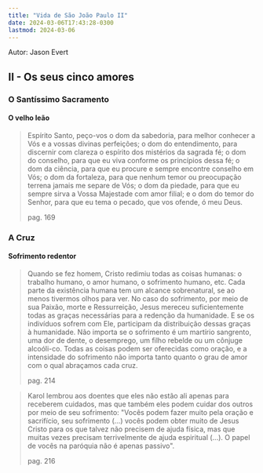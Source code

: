 ```yaml
---
title: "Vida de São João Paulo II"
date: 2024-03-06T17:43:28-0300
lastmod: 2024-03-06
---
```

Autor: Jason Evert
## II - Os seus cinco amores

### O Santíssimo Sacramento
#### O velho leão
> Espírito Santo, peço-vos o dom da sabedoria, para melhor conhecer a Vós e a vossas divinas perfeições; o dom do entendimento, para discernir com clareza o espírito dos mistérios da sagrada fé; o dom do conselho, para que eu viva conforme os princípios dessa fé; o dom da ciência, para que eu procure e sempre encontre conselho em Vós; o dom da fortaleza, para que nenhum temor ou preocupação terrena jamais me separe de Vós; o dom da piedade, para que eu sempre sirva a Vossa Majestade com amor filial; e o dom do temor do Senhor, para que eu tema o pecado, que vos ofende, ó meu Deus.
> 
> pag. 169
### A Cruz
#### Sofrimento redentor
> Quando se fez homem, Cristo redimiu todas as coisas humanas: o trabalho humano, o amor humano, o sofrimento humano, etc. Cada parte da existência humana tem um alcance sobrenatural, se ao menos tivermos olhos para ver. No caso do sofrimento, por meio de sua Paixão, morte e Ressurreição, Jesus mereceu suficientemente todas as graças necessárias para a redenção da humanidade. E se os indivíduos sofrem com Ele, participam da distribuição dessas graças à humanidade. Não importa se o sofrimento é um martírio sangrento, uma dor de dente, o desemprego, um filho rebelde ou um cônjuge alcoóli-co. Todas as coisas podem ser oferecidas como oração, e a intensidade do sofrimento não importa tanto quanto o grau de amor com o qual abraçamos cada cruz.
> 
> pag. 214

> Karol lembrou aos doentes que eles não estão ali apenas para receberem cuidados, mas que também eles podem cuidar dos outros por meio de seu sofrimento: "Vocês podem fazer muito pela oração e sacrifício, seu sofrimento (...) vocês podem obter muito de Jesus Cristo para os que talvez não precisem de ajuda física, mas que muitas vezes precisam terrivelmente de ajuda espiritual (...). O papel de vocês na paróquia não é apenas passivo".
> 
> pag. 216